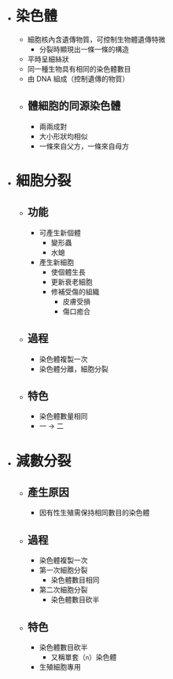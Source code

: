- # 染色體
	- 細胞核內含遺傳物質，可控制生物體遺傳特微
		- 分裂時顯現出一條一條的構造
	- 平時呈細絲狀
	- 同一種生物具有相同的染色體數目
	- 由 DNA 組成（控制遺傳的物質）
	- ## 體細胞的同源染色體
		- 兩兩成對
		- 大小形狀均相似
		- 一條來自父方，一條來自母方
- # 細胞分裂
	- ## 功能
		- 可產生新個體
			- 變形蟲
			- 水螅
		- 產生新細胞
			- 使個體生長
			- 更新衰老細胞
			- 修補受傷的組織
				- 皮膚受損
				- 傷口癒合
	- ## 過程
		- 染色體複製一次
		- 染色體分離，細胞分裂
	- ## 特色
		- 染色體數量相同
		- 一 -> 二
- # 減數分裂
	- ## 產生原因
		- 因有性生殖需保持相同數目的染色體
	- ## 過程
		- 染色體複製一次
		- 第一次細胞分裂
			- 染色體數目相同
		- 第二次細胞分裂
			- 染色體數目砍半
	- ## 特色
		- 染色體數目砍半
			- 又稱單套（`n`）染色體
		- 生殖細胞專用
